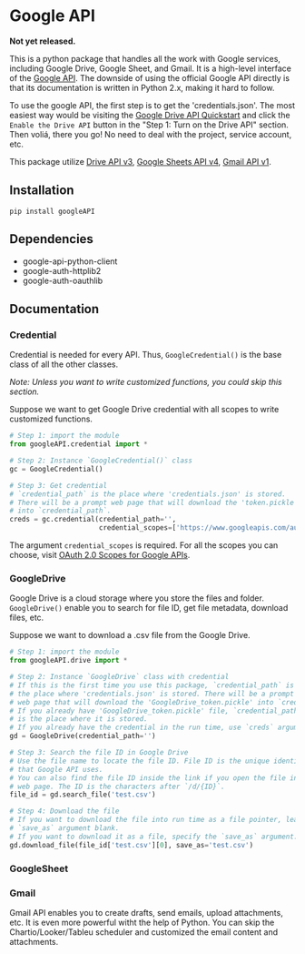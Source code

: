 # Google API

__Not yet released.__

This is a python package that handles all the work with Google services, including Google Drive, Google Sheet, and Gmail. It is a high-level interface of the [Google API](https://developers.google.com/apis-explorer). The downside of using the official Google API directly is that its documentation is written in Python 2.x, making it hard to follow.

To use the google API, the first step is to get the 'credentials.json'. The most easiest way would be visiting the [Google Drive API Quickstart](https://developers.google.com/drive/api/v3/quickstart/go) and click the `Enable the Drive API` button in the "Step 1: Turn on the Drive API" section. Then voliá, there you go! No need to deal with the project, service account, etc.

This package utilize [Drive API v3](https://developers.google.com/drive/api/v3/reference), [Google Sheets API v4](https://developers.google.com/sheets/api/reference/rest), [Gmail API v1](https://developers.google.com/gmail/api/v1/reference/).


## Installation

`pip install googleAPI`

## Dependencies

- google-api-python-client
- google-auth-httplib2
- google-auth-oauthlib

## Documentation

### Credential

Credential is needed for every API. Thus, `GoogleCredential()` is the base class of all the other classes.

_Note: Unless you want to write customized functions, you could skip this section._

Suppose we want to get Google Drive credential with all scopes to write customized functions.

``` python
# Step 1: import the module
from googleAPI.credential import *

# Step 2: Instance `GoogleCredential()` class
gc = GoogleCredential()

# Step 3: Get credential
# `credential_path` is the place where 'credentials.json' is stored.
# There will be a prompt web page that will download the 'token.pickle'
# into `credential_path`.
creds = gc.credential(credential_path='',
                      credential_scopes=['https://www.googleapis.com/auth/drive'])
```

The argument `credential_scopes` is required. For all the scopes you can choose, visit [OAuth 2.0 Scopes for Google APIs](https://developers.google.com/identity/protocols/oauth2/scopes).


### GoogleDrive

Google Drive is a cloud storage where you store the files and folder. `GoogleDrive()` enable you to search for file ID, get file metadata, download files, etc.

Suppose we want to download a .csv file from the Google Drive.

``` python
# Step 1: import the module
from googleAPI.drive import *

# Step 2: Instance `GoogleDrive` class with credential
# If this is the first time you use this package, `credential_path` is 
# the place where 'credentials.json' is stored. There will be a prompt
# web page that will download the 'GoogleDrive_token.pickle' into `credential_path`.
# If you already have 'GoogleDrive_token.pickle' file, `credential_path` 
# is the place where it is stored.
# If you already have the credential in the run time, use `creds` argument.
gd = GoogleDrive(credential_path='')

# Step 3: Search the file ID in Google Drive
# Use the file name to locate the file ID. File ID is the unique identifier
# that Google API uses.
# You can also find the file ID inside the link if you open the file in a
# web page. The ID is the characters after `/d/{ID}`.
file_id = gd.search_file('test.csv')

# Step 4: Download the file
# If you want to download the file into run time as a file pointer, leave the
# `save_as` argument blank.
# If you want to download it as a file, specify the `save_as` argument.
gd.download_file(file_id['test.csv'][0], save_as='test.csv')
```

### GoogleSheet



### Gmail

Gmail API enables you to create drafts, send emails, upload attachments, etc. It is even more powerful witht the help of Python. You can skip the Chartio/Looker/Tableu scheduler and customized the email content and attachments.







